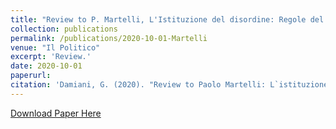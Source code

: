 ```yaml
---
title: "Review to P. Martelli, L'Istituzione del disordine: Regole del Gioco e Giocatori nella politica italiana dal 1946 al 2018"
collection: publications
permalink: /publications/2020-10-01-Martelli
venue: "Il Politico"
excerpt: 'Review.'
date: 2020-10-01
paperurl: 
citation: 'Damiani, G. (2020). "Review to Paolo Martelli: L`istituzione del disordine." <i>Il Politico</i>. 252(1).'
---
```

[Download Paper Here](http://gianludam.github.io/files/IlPolitico2020.pdf)
